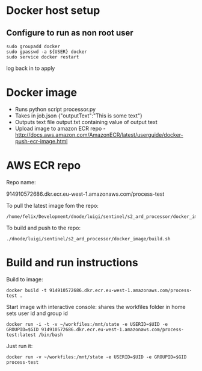 # Docker host setup
## Configure  to run as non root user

    sudo groupadd docker  
    sudo gpasswd -a ${USER} docker 
    sudo service docker restart 

log back in to apply

# Docker image
- Runs python script processor.py
- Takes in job.json
    {"outputText":"This is some text"}
- Outputs text file output.txt containing value of output text
- Upload image to amazon ECR repo - http://docs.aws.amazon.com/AmazonECR/latest/userguide/docker-push-ecr-image.html

# AWS ECR repo

Repo name:

914910572686.dkr.ecr.eu-west-1.amazonaws.com/process-test

To pull the latest image fom the repo:

    /home/felix/Development/dnode/luigi/sentinel/s2_ard_processor/docker_image/pull.sh

To build and push to the repo:

    ./dnode/luigi/sentinel/s2_ard_processor/docker_image/build.sh

# Build and run instructions

Build to image: 

    docker build -t 914910572686.dkr.ecr.eu-west-1.amazonaws.com/process-test .

Start image with interactive console: 
 shares the workfiles folder in home
 sets user id and group id

    docker run -i -t -v ~/workfiles:/mnt/state -e USERID=$UID -e GROUPID=$GID 914910572686.dkr.ecr.eu-west-1.amazonaws.com/process-test:latest /bin/bash

Just run it:

    docker run -v ~/workfiles:/mnt/state -e USERID=$UID -e GROUPID=$GID process-test